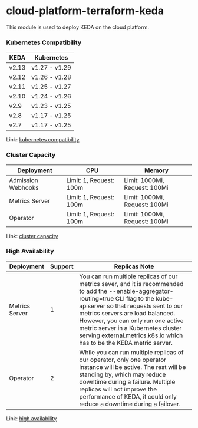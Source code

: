 # cloud-platform-terraform-keda
This module is used to deploy KEDA on the cloud platform.


### Kubernetes Compatibility
|KEDA |	Kubernetes|
|---|---|
|v2.13	| v1.27 - v1.29|
|v2.12	| v1.26 - v1.28|
|v2.11	| v1.25 - v1.27|
|v2.10	| v1.24 - v1.26|
|v2.9	| v1.23 - v1.25|
|v2.8	| v1.17 - v1.25|
|v2.7	| v1.17 - v1.25|

Link: [kubernetes compatibility](https://keda.sh/docs/2.13/operate/cluster/#kubernetes-compatibility)

### Cluster Capacity
|Deployment	| CPU	| Memory|
|---|---|---|
|Admission Webhooks	| Limit: 1, Request: 100m	| Limit: 1000Mi, Request: 100Mi|
|Metrics Server	| Limit: 1, Request: 100m	| Limit: 1000Mi, Request: 100Mi|
|Operator	| Limit: 1, Request: 100m	| Limit: 1000Mi, Request: 100Mi|

Link: [cluster capacity](https://keda.sh/docs/2.13/operate/cluster/#cluster-capacity)

### High Availability
|Deployment | Support | Replicas	Note |
|---|---|---|
|Metrics Server | 1 |	You can run multiple replicas of our metrics sever, and it is recommended to add the --enable-aggregator-routing=true CLI flag to the kube-apiserver so that requests sent to our metrics servers are load balanced. However, you can only run one active metric server in a Kubernetes cluster serving external.metrics.k8s.io which has to be the KEDA metric server.|
|Operator |	2 |	While you can run multiple replicas of our operator, only one operator instance will be active. The rest will be standing by, which may reduce downtime during a failure. Multiple replicas will not improve the performance of KEDA, it could only reduce a downtime during a failover.|

Link: [high availability](https://keda.sh/docs/2.13/operate/cluster/#high-availability)